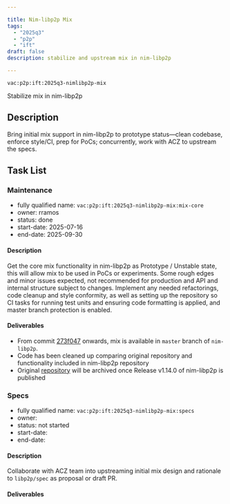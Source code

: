 ```yaml
---

title: Nim-libp2p Mix
tags:
  - "2025q3"
  - "p2p"
  - "ift"
draft: false
description: stabilize and upstream mix in nim-libp2p

---
```


`vac:p2p:ift:2025q3-nimlibp2p-mix`

Stabilize mix in nim-libp2p

## Description

Bring initial mix support in nim-libp2p to prototype status—clean codebase, enforce style/CI, prep for PoCs; concurrently, work with ACZ to upstream the specs.

## Task List

### Maintenance

* fully qualified name: `vac:p2p:ift:2025q3-nimlibp2p-mix:mix-core`
* owner: rramos
* status: done
* start-date: 2025-07-16
* end-date: 2025-09-30

#### Description
Get the core mix functionality in nim-libp2p as Prototype / Unstable state, this will allow mix to be used in PoCs or experiments. Some rough edges and minor issues expected, not recommended for production and API and internal structure subject to changes. Implement any needed refactorings, code cleanup and style conformity, as well as setting up the repository so CI tasks for running test units and ensuring code formatting is applied, and master branch protection is enabled.

#### Deliverables
- From commit [273f047](https://github.com/vacp2p/nim-libp2p/commit/273f047efe2e91f76b7dbdffe09a51708599b851) onwards, mix is available in `master` branch of `nim-libp2p`.
- Code has been cleaned up comparing original repository and functionality included in nim-libp2p repository
- Original [repository](https://github.com/vacp2p/mix/) will be archived once Release v1.14.0 of nim-libp2p is published


### Specs

* fully qualified name: `vac:p2p:ift:2025q3-nimlibp2p-mix:specs`
* owner: 
* status: not started
* start-date:
* end-date:

#### Description
Collaborate with ACZ team into upstreaming initial mix design and rationale to 
`libp2p/spec` as proposal or draft PR.


#### Deliverables

